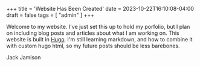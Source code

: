 +++
title = 'Website Has Been Created'
date = 2023-10-22T16:10:08-04:00
draft = false
tags = [
    "admin"
]
+++

Welcome to my website. I've just set this up to hold my porfolio, but I plan on including blog posts and articles about what I am working on.
This website is built in [Hugo](https://gohugo.io/). I'm still learning markdown, and how to combine it with custom hugo html, so my future posts should be less barebones.

Jack Jamison